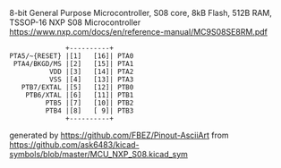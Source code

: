 8-bit General Purpose Microcontroller, S08 core, 8kB Flash, 512B RAM, TSSOP-16
NXP S08 Microcontroller
https://www.nxp.com/docs/en/reference-manual/MC9S08SE8RM.pdf


	              +----------+
	PTA5/~{RESET} |[1]   [16]| PTA0
	 PTA4/BKGD/MS |[2]   [15]| PTA1
	          VDD |[3]   [14]| PTA2
	          VSS |[4]   [13]| PTA3
	   PTB7/EXTAL |[5]   [12]| PTB0
	    PTB6/XTAL |[6]   [11]| PTB1
	         PTB5 |[7]   [10]| PTB2
	         PTB4 |[8]   [ 9]| PTB3
	              +----------+


generated by https://github.com/FBEZ/Pinout-AsciiArt from https://github.com/ask6483/kicad-symbols/blob/master/MCU_NXP_S08.kicad_sym
